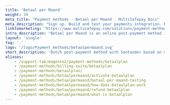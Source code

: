 ```yaml
---
title: 'Betaal per Maand'
weight: 30
meta_title: "Payment methods - Betaal per Maand - MultiSafepay Docs"
meta_description: "Sign up. Build and test your payments integration. Explore our products and services. Use our API Reference, SDKs, and wrappers. Get support."
linktomarketing: "https://www.multisafepay.com/solutions/payment-methods/betaalpermaand-santander"
intro_description: "Betaal per Maand is an online post-payment method in collaboration with Santander. MultiSafepay is the only payment service provider that supports Betaaal per Maand online."
layout: 'single'
faq: '.'
logo: '/logo/Payment_methods/betaalpermaand.svg'
short_description: 'Dutch post-payment method with Santander based on monthly installments'
aliases:
    - /support-tab/magento2/payment-methods/betaalplan
    - /payment-methods/billing-suite/betaalplan
    - /payment-methods/betaalplan/
    - /payment-methods/betaalpermaand/activate-betaalplan
    - /payment-methods/betaalpermaand/betaal-per-maand-testing
    - /payment-methods/betaalpermaand/how-does-betaalplan-work
    - /payment-methods/betaalpermaand/refund-betaalplan
    - /payment-methods/betaalpermaand/what-is-betaalplan
---
```

